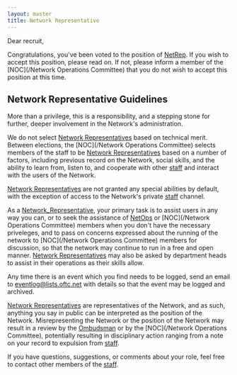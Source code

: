 ```yaml
---
layout: master
title: Network Representative
---
```

Dear recruit,

Congratulations, you've been voted to the position of
[NetRep](/Network_Representative). If you wish to accept this position, please
read on. If not, please inform a member of the [NOC](/Network Operations
Committee) that you do not wish to accept this position at this time.

## Network Representative Guidelines ##

More than a privilege, this is a responsibility, and a stepping stone for
further, deeper involvement in the Network's administration.

We do not select [Network Representatives](/Network_Representative) based on
technical merit. Between elections, the [NOC](/Network Operations Committee)
selects members of the staff to be [Network
Representatives](/Network_Representative) based on a number of factors,
including previous record on the Network, social skills, and the ability to
learn from, listen to, and cooperate with other [staff](/staff) and interact
with the users of the Network.

[Network Representatives](/Network_Representative) are not granted any special
abilities by default, with the exception of access to the Network's private
[staff](/staff) channel.

As a [Network_Representative](/Network_Representative), your primary task is to
assist users in any way you can, or to seek the assistance of
[NetOps](/Network_Operator) or [NOC](/Network Operations Committee) members when
you don't have the necessary priveleges, and to pass on concerns expressed about
the running of the network to [NOC](/Network Operations Committee) members for
discussion, so that the network may continue to run in a free and open manner.
[Network Representatives](/Network_Representative) may also be asked by
department heads to assist in their operations as their skills
allow.

Any time there is an event which you find needs to be logged, send an email to
eventlog@lists.oftc.net with details so that the event may be logged and
archived.

[Network Representatives](/Network_Representative) are representatives of the
Network, and as such, anything you say in public can be interpreted as the
position of the Network. Misrepresenting the Network or the position of the
Network may result in a review by the [Ombudsman](/Ombudsman) or by the
[NOC](/Network Operations Committee), potentially resulting in disciplinary
action ranging from a note on your record to expulsion from [staff](/staff).

If you have questions, suggestions, or comments about your role, feel free to
contact other members of the [staff](/staff).
